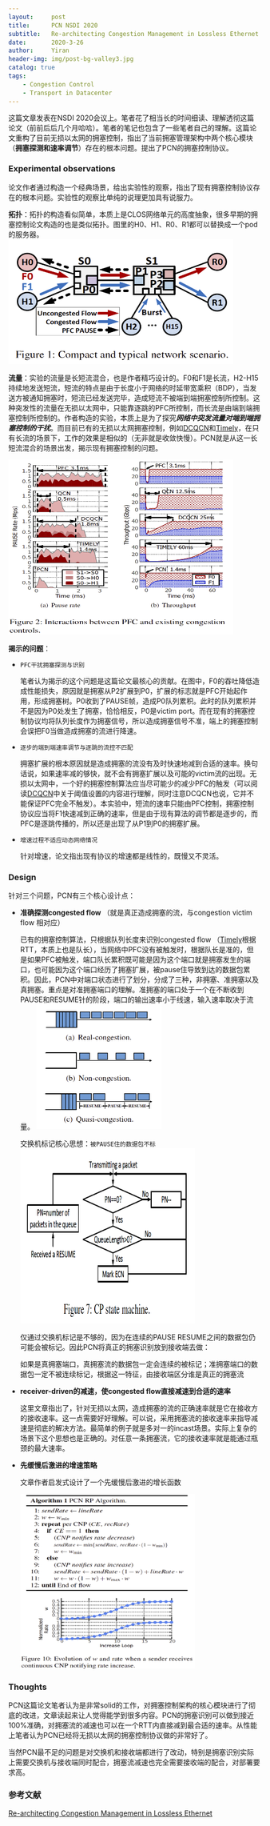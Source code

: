 ```yaml
---
layout:     post
title:      PCN NSDI 2020
subtitle:   Re-architecting Congestion Management in Lossless Ethernet
date:       2020-3-26
author:     Yiran
header-img: img/post-bg-valley3.jpg
catalog: true
tags:
    - Congestion Control
    - Transport in Datacenter
---
```





这篇文章发表在NSDI 2020会议上。笔者花了相当长的时间细读、理解透彻这篇论文（前前后后几个月哈哈）。笔者的笔记也包含了一些笔者自己的理解。这篇论文重构了目前无损以太网的拥塞控制，指出了当前拥塞管理架构中两个核心模块（**拥塞探测和速率调节**）存在的根本问题。提出了PCN的拥塞控制协议。

### Experimental observations

论文作者通过构造一个经典场景，给出实验性的观察，指出了现有拥塞控制协议存在的根本问题。实验性的观察比单纯的说理更加具有说服力。

**拓扑**：拓扑的构造看似简单，本质上是CLOS网络单元的高度抽象，很多早期的拥塞控制论文构造的也是类似拓扑。图里的H0、H1、R0、R1都可以替换成一个pod的服务器。
<img width="450" height="250" src="/img/post-pcn-4.png"/>

**流量**：实验的流量是长短流混合，也是作者精巧设计的。F0和F1是长流，H2-H15持续地发送短流，短流的特点是由于长度小于网络的时延带宽乘积（BDP），当发送方被通知拥塞时，短流已经发送完毕，造成短流不被端到端拥塞控制所控制。这种突发性的流量在无损以太网中，只能靠逐跳的PFC所控制，而长流是由端到端拥塞控制所控制的。作者构造的实验，本质上是为了探究***网络中突发流量对端到端拥塞控制的干扰***。而目前已有的无损以太网拥塞控制，例如[DCQCN](https://conferences.sigcomm.org/sigcomm/2015/pdf/papers/p523.pdf)和[Timely](https://yi-ran.github.io/2019/03/27/Timely-NSDI-2015/)，在只有长流的场景下，工作的效果是相似的（无非就是收敛快慢）。PCN就是从这一长短流混合的场景出发，揭示现有拥塞控制的问题。

<img width="450" height="350" src="/img/post-pcn-3.png"/>

**揭示的问题**：

- ```PFC干扰拥塞探测与识别```

  笔者认为揭示的这个问题是这篇论文最核心的贡献。在图中，F0的吞吐降低造成性能损失，原因就是拥塞从P2扩展到P0，扩展的标志就是PFC开始起作用，形成拥塞树。P0收到了PAUSE帧，造成P0队列累积。此时的队列累积并不是因为P0处发生了拥塞，恰恰相反，P0是victim port。而在现有的拥塞控制协议均将队列长度作为拥塞信号，所以造成拥塞信号不准，端上的拥塞控制会误把F0当做造成拥塞的流进行降速。

- ```逐步的端到端速率调节与逐跳的流控不匹配```

  拥塞扩展的根本原因就是造成拥塞的流没有及时快速地减到合适的速率。换句话说，如果速率减的够快，就不会有拥塞扩展以及可能的victim流的出现。无损以太网中，一个好的拥塞控制算法应当尽可能少的减少PFC的触发（可以阅读[DCQCN](https://conferences.sigcomm.org/sigcomm/2015/pdf/papers/p523.pdf)中关于阈值设置的内容进行理解，同时注意DCQCN也说，它并不能保证PFC完全不触发）。本实验中，短流的速率只能由PFC控制，拥塞控制协议应当将F1快速减到正确的速率，但是由于现有算法的调节都是逐步的，而PFC是逐跳传播的，所以还是出现了从P1到P0的拥塞扩展。

- ```增速过程不适应动态网络情况```

  针对增速，论文指出现有协议的增速都是线性的，既慢又不灵活。





### Design

  针对三个问题，PCN有三个核心设计点：
- **准确探测congested flow** （就是真正造成拥塞的流，与congestion victim flow 相对应）

  已有的拥塞控制算法，只根据队列长度来识别congested flow （[Timely](https://yi-ran.github.io/2019/03/27/Timely-NSDI-2015/)根据RTT，本质上也是队长），当网络中PFC没有被触发时，根据队长是准的，但是如果PFC被触发，端口队长累积既可能是因为这个端口就是拥塞发生的端口，也可能因为这个端口经历了拥塞扩展，被pause住导致到达的数据包累积。因此，PCN中对端口状态进行了划分，分成了三种，非拥塞、准拥塞以及真拥塞。重点是对准拥塞端口的理解。准拥塞的端口处于一个在不断收到PAUSE和RESUME针的阶段，端口的输出速率小于线速，输入速率取决于流量。
  <img width="250" height="250" src="/img/post-pcn-1.png"/>

  交换机标记核心思想：```被PAUSE住的数据包不标```
  <img width="350" height="350" src="/img/post-pcn-2.png"/>

  仅通过交换机标记是不够的，因为在连续的PAUSE RESUME之间的数据包仍可能会被标记。因此PCN将真正的拥塞识别放到接收端去做：

  如果是真拥塞端口，真拥塞流的数据包一定会连续的被标记；准拥塞端口的数据包一定不被连续标记，根据这一特征，由接收端区分谁是真正的拥塞流
  
- **receiver-driven的减速，使congested flow直接减速到合适的速率**

  这里文章指出了，针对无损以太网，造成拥塞的流的正确速率就是它在接收方的接收速率。这一点需要好好理解。可以说，采用拥塞流的接收速率来指导减速是彻底的解决方法。最简单的例子就是多对一的incast场景。实际上复杂的场景下这个思想也是正确的。对任意一条拥塞流，它的接收速率就是能通过瓶颈的最大速率。
  

- **先缓慢后激进的增速策略**

  文章作者启发式设计了一个先缓慢后激进的增长函数

  <img width="350" height="350" src="/img/post-pcn-5.png"/>


### Thoughts

PCN这篇论文笔者认为是非常solid的工作，对拥塞控制架构的核心模块进行了彻底的改进，文章读起来让人觉得能学到很多内容。PCN的拥塞识别可以做到接近100%准确，对拥塞流的减速也可以在一个RTT内直接减到最合适的速率。从性能上笔者认为PCN已经将无损以太网的拥塞控制协议做的非常好了。

当然PCN最不足的问题是对交换机和接收端都进行了改动，特别是拥塞识别实际上需要交换机与接收端同时配合，拥塞流减速也完全需要接收端的配合，对部署要求高。




### 参考文献

[Re-architecting Congestion Management in Lossless Ethernet](https://www.usenix.org/system/files/nsdi20spring_cheng_prepub_0.pdf)





